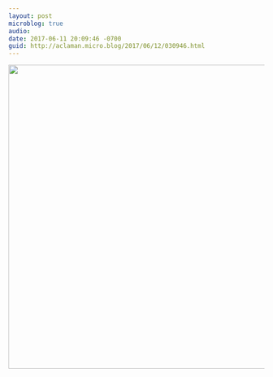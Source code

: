 ```yaml
---
layout: post
microblog: true
audio: 
date: 2017-06-11 20:09:46 -0700
guid: http://aclaman.micro.blog/2017/06/12/030946.html
---
```



<img src="http://micro.alexclaman.com/uploads/2018/29e68d6463.jpg" width="600" height="600" />
